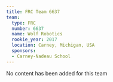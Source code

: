 ```yaml
---
title: FRC Team 6637
team:
  type: FRC
  number: 6637
  name: Wolf Robotics
  rookie_year: 2017
  location: Carney, Michigan, USA
  sponsors:
  - Carney-Nadeau School
---
```


No content has been added for this team